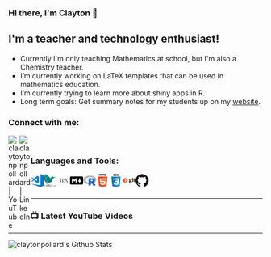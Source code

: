 ### Hi there, I'm Clayton 👋

## I'm a teacher and technology enthusiast!
- Currently I'm only teaching Mathematics at school, but I'm also a Chemistry teacher.
- I’m currently working on LaTeX templates that can be used in mathematics education.
- I’m currently trying to learn more about shiny apps in R.
- Long term goals: Get summary notes for my students up on my [website][website].

### Connect with me:

[<img align="left" alt="claytonpollard | YouTube" width="22px" src="https://cdn.jsdelivr.net/npm/simple-icons@v3/icons/youtube.svg" />][youtube]
[<img align="left" alt="claytonpollard | LinkedIn" width="22px" src="https://cdn.jsdelivr.net/npm/simple-icons@v3/icons/linkedin.svg" />][linkedin]

<br />

### Languages and Tools:

<img align="left" alt="Visual Studio Code" width="26px" src="https://raw.githubusercontent.com/github/explore/80688e429a7d4ef2fca1e82350fe8e3517d3494d/topics/visual-studio-code/visual-studio-code.png" />
<img align="left" alt="LaTeX" width="26px" src="https://raw.githubusercontent.com/github/explore/80688e429a7d4ef2fca1e82350fe8e3517d3494d/topics/latex/latex.png" />
<img align="left" alt="TeX" width="26px" src="https://raw.githubusercontent.com/github/explore/66e4a32f59558ad7852fca3eee52b5838a5b3cc8/topics/tex/tex.png" />
<img align="left" alt="markdown" width="26px" src="https://raw.githubusercontent.com/github/explore/80688e429a7d4ef2fca1e82350fe8e3517d3494d/topics/markdown/markdown.png" />
<img align="left" alt="R" width="26px" src="https://raw.githubusercontent.com/github/explore/80688e429a7d4ef2fca1e82350fe8e3517d3494d/topics/r/r.png" />
<img align="left" alt="HTML5" width="26px" src="https://raw.githubusercontent.com/github/explore/80688e429a7d4ef2fca1e82350fe8e3517d3494d/topics/html/html.png" />
<img align="left" alt="CSS3" width="26px" src="https://raw.githubusercontent.com/github/explore/80688e429a7d4ef2fca1e82350fe8e3517d3494d/topics/css/css.png" />
<img align="left" alt="Git" width="26px" src="https://raw.githubusercontent.com/github/explore/80688e429a7d4ef2fca1e82350fe8e3517d3494d/topics/git/git.png" />
<img align="left" alt="GitHub" width="26px" src="https://raw.githubusercontent.com/github/explore/78df643247d429f6cc873026c0622819ad797942/topics/github/github.png" />


<br />
<br />

---

### 📺 Latest YouTube Videos
<!-- YOUTUBE:START -->
<!-- YOUTUBE:END -->

---

<img align="left" alt="claytonpollard's Github Stats" src="https://github-readme-stats.vercel.app/api?username=claytonpollard&show_icons=true&hide_border=true" />

[website]: https://claytonpollard.github.io/
[youtube]: https://www.youtube.com/channel/UC5PqoY9bpGShqp5c2uy-xGQ
[linkedin]: https://www.linkedin.com/in/clayton-pollard-267b48179/